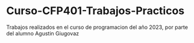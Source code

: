 # Curso-CFP401-Trabajos-Practicos

Trabajos realizados en el curso de programacion del año 2023, por parte del alumno Agustin Giugovaz
